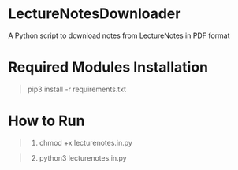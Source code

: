 # LectureNotesDownloader

A Python script to download notes from LectureNotes in PDF format

# Required Modules Installation

> pip3 install -r requirements.txt

# How to Run

> 1. chmod +x lecturenotes.in.py

> 2. python3 lecturenotes.in.py
